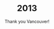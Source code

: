 ---
published: true
layout: "post"
title: "2013"
timeline: "false"
teaserText: "HIV has taught us so many things, and our accomplishments are vast—our leaders re-count them all."
subtitle: "Thank you Vancouver!"
video: "http://player.vimeo.com/video/72052806"
teaserImg: "2013-teaser.jpg"
featureImg: "2013-feature.jpg"

statistics:
- stat: "28"
  desc: "International AIDS Society Conferences held all over the world."
  link: "http://www.iasociety.org/Default.aspx?pageId=79"
  type: "webpage"

- stat: "8.7"
  desc: "million estimated lives saved to date as a result of the Global Fund."
  link: "http://www.acdi-cida.gc.ca/acdi-cida/acdi-cida.nsf/eng/ANN-513115835-LR6"
  type: "webpage"

- stat: "29.7"
  desc: "billion spent on HIV/AIDS activities in US."
  link: "http://kff.org/hivaids/fact-sheet/u-s-federal-funding-for-hivaids-the-presidents-fy-2014-budget-request/"
  type: "pdf"

global:
- item: "Baby is ‘functionally cured' of HIV."
  link: "http://news.discovery.com/human/health/baby-cured-aids-130204.htm"
  type: "webpage"

- item: "Leukemia patient is injected with genetically engineered HIV strain and is cured of her cancer."
  link: "http://www.youtube.com/watch?v=h6SzI2ZfPd4"
  type: "video"

- item: "Uganda, where homosexuality is punishable by death celebrates its first Pride parade."
  link: "http://www.advocate.com/arts-entertainment/commentary/2012/08/08/see-photos-ugandans-both-proud-and-brave?page=full"
  type: "webpage"

national:
- item: "5th Symposium on HIV, Law and Human Rights is held."
  link: "http://www.aidslaw.ca/EN/AGM2013/index.htm"
  type: "webpage"

- item: "AIDS Committee of Toronto (ACT) celebrates its 30th anniversary at Pride."
  link: "http://www.actoronto.org/"
  type: "webpage"

year:
- item: "Boston marathon bombings."
  link: "http://www.huffingtonpost.com/news/boston-marathon-bombing/"
  type: "webpage"

- item: "North Korea conducts nuclear tests, creating international disruptions."
  link: "http://www.nytimes.com/interactive/2013/04/12/world/asia/north-korea-questions.html?_r=0"
  type: "webpage"

- item: "The first successful cloning of human embryonic stem cells."
  link: "http://www.sciencenews.org/view/generic/id/350432/description/Cloning_produces_human_embryonic_stem_cells"
  type: "webpage"

local:
- item: "AIDS Vancouver launches its 30 30 Campaign to signify the losses and successes over the past thirty years of the HIV/AIDS epidemic in Vancouver."

- item: "Vancouver selected to host the 8th annual International AIDS Society Conference in 2015."
  link: "http://www.iasociety.org/Web/WebContent/File/IAS2015_announcement_media_release_May2013.pdf"
  type: "pdf"

- item: "Seek and Treat for Optimal Prevention of HIV/AIDS (STOP HIV/AIDS) program successfully demonstrates a reduction in the number of new HIV infections, so receives 19.9 million to expand the pilot to the rest of British Columbia."
  link: "http://www.newsroom.gov.bc.ca/2012/11/bc-rolls-out-provincial-program-to-combat-hivaids.html"
  type: "webpage"
---